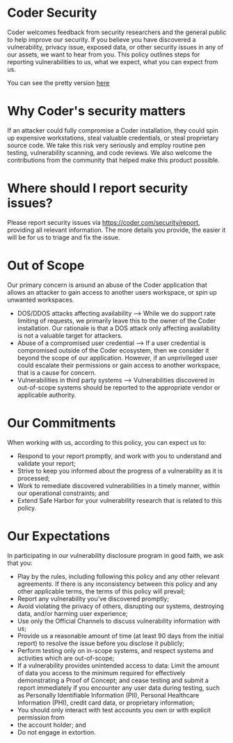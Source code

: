 # Coder Security

Coder welcomes feedback from security researchers and the general public
to help improve our security. If you believe you have discovered a vulnerability,
privacy issue, exposed data, or other security issues in any of our assets, we
want to hear from you. This policy outlines steps for reporting vulnerabilities
to us, what we expect, what you can expect from us.

You can see the pretty version [here](https://coder.com/security/policy)

# Why Coder's security matters

If an attacker could fully compromise a Coder installation, they could spin
up expensive workstations, steal valuable credentials, or steal proprietary
source code. We take this risk very seriously and employ routine pen testing,
vulnerability scanning, and code reviews. We also welcome the contributions
from the community that helped make this product possible.

# Where should I report security issues?

Please report security issues via https://coder.com/security/report, providing
all relevant information. The more details you provide, the easier it will be
for us to triage and fix the issue.

# Out of Scope

Our primary concern is around an abuse of the Coder application that allows
an attacker to gain access to another users workspace, or spin up unwanted
workspaces.

- DOS/DDOS attacks affecting availability --> While we do support rate limiting
  of requests, we primarily leave this to the owner of the Coder installation. Our
  rationale is that a DOS attack only affecting availability is not a valuable
  target for attackers.
- Abuse of a compromised user credential --> If a user credential is compromised
  outside of the Coder ecosystem, then we consider it beyond the scope of our application.
  However, if an unprivileged user could escalate their permissions or gain access
  to another workspace, that is a cause for concern.
- Vulnerabilities in third party systems --> Vulnerabilities discovered in
  out-of-scope systems should be reported to the appropriate vendor or applicable authority.

# Our Commitments

When working with us, according to this policy, you can expect us to:

- Respond to your report promptly, and work with you to understand and validate your report;
- Strive to keep you informed about the progress of a vulnerability as it is processed;
- Work to remediate discovered vulnerabilities in a timely manner, within our operational constraints; and
- Extend Safe Harbor for your vulnerability research that is related to this policy.

# Our Expectations

In participating in our vulnerability disclosure program in good faith, we ask that you:

- Play by the rules, including following this policy and any other relevant agreements.
  If there is any inconsistency between this policy and any other applicable terms, the
  terms of this policy will prevail;
- Report any vulnerability you’ve discovered promptly;
- Avoid violating the privacy of others, disrupting our systems, destroying data, and/or
  harming user experience;
- Use only the Official Channels to discuss vulnerability information with us;
- Provide us a reasonable amount of time (at least 90 days from the initial report) to
  resolve the issue before you disclose it publicly;
- Perform testing only on in-scope systems, and respect systems and activities which
  are out-of-scope;
- If a vulnerability provides unintended access to data: Limit the amount of data you
  access to the minimum required for effectively demonstrating a Proof of Concept; and
  cease testing and submit a report immediately if you encounter any user data during testing,
  such as Personally Identifiable Information (PII), Personal Healthcare Information (PHI),
  credit card data, or proprietary information;
- You should only interact with test accounts you own or with explicit permission from
- the account holder; and
- Do not engage in extortion.
